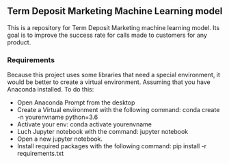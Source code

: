 ## Term Deposit Marketing Machine Learning model
This is a repository for Term Deposit Marketing machine learning model. Its goal is to improve the success rate for calls made to customers for any product.
### Requirements
Because this project uses some libraries that need a special environment, it would be better to create a virtual environment. Assuming that you have Anaconda installed. 
To do this:
* Open Anaconda Prompt from the desktop
* Create a Virtual environment with the following command: conda create -n yourenvname python=3.6 
* Activate your env: conda activate yourenvname
* Luch Jupyter notebook with the command: jupyter notebook
* Open a new jupyter notebook.
* Install required packages with the following command: pip install -r requirements.txt
